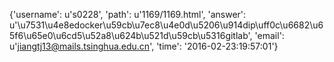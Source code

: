 {'username': u's0228', 'path': u'1169/1169.html', 'answer': u'\u7531\u4e8edocker\u59cb\u7ec8\u4e0d\u5206\u914dip\uff0c\u6682\u65f6\u65e0\u6cd5\u52a8\u624b\u521d\u59cb\u5316gitlab', 'email': u'jiangtj13@mails.tsinghua.edu.cn', 'time': '2016-02-23:19:57:01'}